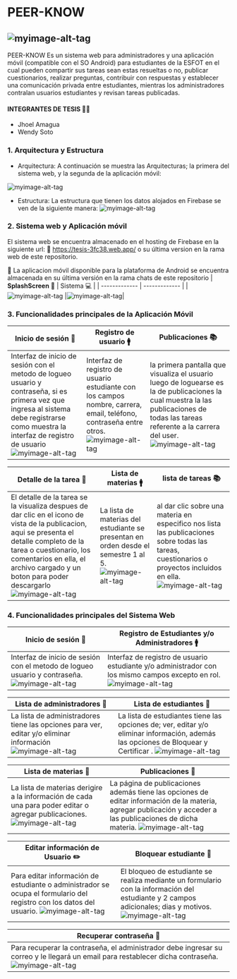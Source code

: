# PEER-KNOW

## ![myimage-alt-tag](https://github.com/wendysoto/Tesis_Jhoel_Wendy/blob/movil/images/logo.png)
PEER-KNOW Es un sistema web para administradores y una aplicación móvil (compatible con el SO Android) para estudiantes de la ESFOT en el cual pueden compartir sus tareas sean estas resueltas o no, publicar cuestionarios, realizar preguntas, contribuir con respuestas y establecer una comunicación privada entre estudiantes, mientras los administradores contralan usuarios estudiantes y revisan tareas publicadas.


#### INTEGRANTES DE TESIS  :man::woman:
- Jhoel Amagua
- Wendy Soto

### 1. Arquitectura y Estructura
- Arquitectura: 
A continuación se muestra las Arquitecturas; la primera del sistema web, y la segunda de la aplicación móvil:

 ![myimage-alt-tag](https://github.com/wendysoto/Tesis_Jhoel_Wendy/blob/web/images/arquiMovil.png)

- Estructura: 
La estructura que tienen los datos alojados en Firebase se ven de la siguiente manera:
 ![myimage-alt-tag](https://github.com/wendysoto/Tesis_Jhoel_Wendy/blob/web/images/estructura.PNG)

### 2. Sistema web y Aplicación móvil 
El sistema web se encuentra almacenado en el hosting de Firebase en la siguiente url: 
:pushpin: https://tesis-3fc38.web.app/  o su última version en la rama web de este repositorio. 

:iphone: La aplicacion móvil disponible para la plataforma de Android  se encuentra almacenada en su última versión en la rama chats de este repositorio
| **SplashScreen** :bust_in_silhouette: | Sistema :computer: | 
| ------------- | ------------- | 
|![myimage-alt-tag](https://github.com/wendysoto/Tesis_Jhoel_Wendy/blob/movil/images/splash.png) |![myimage-alt-tag](https://github.com/wendysoto/Tesis_Jhoel_Wendy/blob/movil/images/webLogin.jpg)|


### 3. Funcionalidades principales de la Aplicación Móvil

| **Inicio de sesión** :closed_lock_with_key: | **Registro de usuario** :mens: | **Publicaciones** :books: | 
| ------------- | ------------- | ------------- | 
|Interfaz de inicio de sesión con el metodo de logueo usuario y contraseña, si es primera vez que ingresa al sistema debe registrarse como muestra la interfaz de registro de usuario ![myimage-alt-tag](https://github.com/wendysoto/Tesis_Jhoel_Wendy/blob/movil/images/login.jpg) |Interfaz de registro de usuario estudiante con los campos nombre, carrera, email, teléfono, contraseña entre otros. ![myimage-alt-tag](https://github.com/wendysoto/Tesis_Jhoel_Wendy/blob/movil/images/registro.jpg)|la primera pantalla que visualiza el usuario luego de loguearse es la de publicaciones la cual muestra la las publicaciones de todas las tareas referente a la carrera del user. ![myimage-alt-tag](https://github.com/wendysoto/Tesis_Jhoel_Wendy/blob/movil/images/publicaciones.jpg)|


| **Detalle de la tarea** :closed_lock_with_key: | **Lista de materias** :mens: | **lista de tareas** :books: | 
| ------------- | ------------- | ------------- | 
|El detalle de la tarea se la visualiza despues de dar clic en el icono de vista de la publicacion, aqui se presenta el detalle completo de la tarea o cuestionario, los comentarios en ella, el archivo cargado y un boton para poder descargarlo ![myimage-alt-tag](https://github.com/wendysoto/Tesis_Jhoel_Wendy/blob/movil/images/detallemateria.jpg)| La lista de materias del estudiante se presentan en orden desde el semestre 1 al 5. ![myimage-alt-tag](https://github.com/wendysoto/Tesis_Jhoel_Wendy/blob/movil/images/materias.jpg)|al dar clic sobre una materia en especifico nos lista las publicaciones sobre todas las tareas, cuestionarios o proyectos incluidos en ella. ![myimage-alt-tag](https://github.com/wendysoto/Tesis_Jhoel_Wendy/blob/movil/images/tareas.jpg)|


### 4. Funcionalidades principales del Sistema Web

| **Inicio de sesión** :star2: | **Registro de Estudiantes y/o Administradores** :mens: | 
| ------------- | ------------- |
|Interfaz de inicio de sesión con el metodo de logueo usuario y contraseña. ![myimage-alt-tag](https://github.com/wendysoto/Tesis_Jhoel_Wendy/blob/web/images/login_web.jpg) |Interfaz de registro de usuario estudiante y/o administrador con los mismo campos excepto en rol. ![myimage-alt-tag](https://github.com/wendysoto/Tesis_Jhoel_Wendy/blob/web/images/registro_web_admin.jpg)|


| **Lista de administradores** :memo: | **Lista de estudiantes** :memo: |
| ------------- | ------------- |
|La lista de administradores tiene las opciones para ver, editar y/o eliminar información ![myimage-alt-tag](https://github.com/wendysoto/Tesis_Jhoel_Wendy/blob/web/images/lista_web_admin.jpg)| La lista de estudiantes tiene las opciones de; ver, editar y/o eliminar información, además las opciones de Bloquear y Certificar . ![myimage-alt-tag](https://github.com/wendysoto/Tesis_Jhoel_Wendy/blob/web/images/lista_web_estudiante.jpg)|


| **Lista de materias** :book: | **Publicaciones** :file_folder: |
| ------------- | ------------- |
|La lista de materias derigire a la información de cada una para poder editar o agregar publicaciones. ![myimage-alt-tag](https://github.com/wendysoto/Tesis_Jhoel_Wendy/blob/web/images/materias_web.jpg)| La página de publicaciones además tiene las opciones de editar información de la materia, agregar publicación y acceder a las publicaciones de dicha materia. ![myimage-alt-tag](https://github.com/wendysoto/Tesis_Jhoel_Wendy/blob/web/images/publicacion_web.jpg)|


| **Editar información de Usuario** :pencil2: | **Bloquear estudiante** :closed_lock_with_key: |
| ------------- | ------------- |
|Para editar información de estudiante o administrador se ocupa el formulario del registro con los datos del usuario. ![myimage-alt-tag](https://github.com/wendysoto/Tesis_Jhoel_Wendy/blob/web/images/editar_estudiante.jpg)| El bloqueo de estudiante se realiza mediante un formulario con la información del estudiante y 2 campos adicionales; dias y motivos. ![myimage-alt-tag](https://github.com/wendysoto/Tesis_Jhoel_Wendy/blob/web/images/bloqueo_web.jpg)|


| **Recuperar contraseña** :key: |
| ------------- |
|Para recuperar la contraseña, el administrador debe ingresar su correo y le llegará un email para restablecer dicha contraseña. ![myimage-alt-tag](https://github.com/wendysoto/Tesis_Jhoel_Wendy/blob/web/images/recuperar_web.jpg)|

